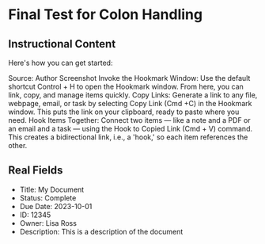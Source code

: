 # Final Test for Colon Handling

## Instructional Content
Here's how you can get started:

Source: Author Screenshot
Invoke the Hookmark Window: Use the default shortcut Control + H to open the Hookmark window. From here, you can link, copy, and manage items quickly.
Copy Links: Generate a link to any file, webpage, email, or task by selecting Copy Link (Cmd +C) in the Hookmark window. This puts the link on your clipboard, ready to paste where you need.
Hook Items Together: Connect two items — like a note and a PDF or an email and a task — using the Hook to Copied Link (Cmd + V) command. This creates a bidirectional link, i.e., a 'hook,' so each item references the other.

## Real Fields
- Title: My Document
- Status: Complete
- Due Date: 2023-10-01
- ID: 12345
- Owner: Lisa Ross
- Description: This is a description of the document 